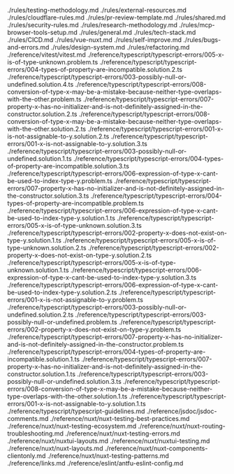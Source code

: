 ./rules/testing-methodology.md
./rules/external-resources.md
./rules/cloudflare-rules.md
./rules/pr-review-template.md
./rules/shared.md
./rules/security-rules.md
./rules/research-methodology.md
./rules/mcp-browser-tools-setup.md
./rules/general.md
./rules/tech-stack.md
./rules/CICD.md
./rules/vue-nuxt.md
./rules/self-improve.md
./rules/bugs-and-errors.md
./rules/design-system.md
./rules/refactoring.md
./reference/vitest/vitest.md
./reference/typescript/typescript-errors/005-x-is-of-type-unknown.problem.ts
./reference/typescript/typescript-errors/004-types-of-property-are-incompatible.solution.2.ts
./reference/typescript/typescript-errors/003-possibly-null-or-undefined.solution.4.ts
./reference/typescript/typescript-errors/008-conversion-of-type-x-may-be-a-mistake-because-neither-type-overlaps-with-the-other.problem.ts
./reference/typescript/typescript-errors/007-property-x-has-no-initializer-and-is-not-definitely-assigned-in-the-constructor.solution.2.ts
./reference/typescript/typescript-errors/008-conversion-of-type-x-may-be-a-mistake-because-neither-type-overlaps-with-the-other.solution.2.ts
./reference/typescript/typescript-errors/001-x-is-not-assignable-to-y.solution.2.ts
./reference/typescript/typescript-errors/001-x-is-not-assignable-to-y.solution.3.ts
./reference/typescript/typescript-errors/003-possibly-null-or-undefined.solution.1.ts
./reference/typescript/typescript-errors/004-types-of-property-are-incompatible.solution.3.ts
./reference/typescript/typescript-errors/006-expression-of-type-x-cant-be-used-to-index-type-y.problem.ts
./reference/typescript/typescript-errors/007-property-x-has-no-initializer-and-is-not-definitely-assigned-in-the-constructor.solution.3.ts
./reference/typescript/typescript-errors/004-types-of-property-are-incompatible.problem.ts
./reference/typescript/typescript-errors/006-expression-of-type-x-cant-be-used-to-index-type-y.solution.1.ts
./reference/typescript/typescript-errors/005-x-is-of-type-unknown.solution.3.ts
./reference/typescript/typescript-errors/002-property-x-does-not-exist-on-type-y.solution.1.ts
./reference/typescript/typescript-errors/005-x-is-of-type-unknown.solution.2.ts
./reference/typescript/typescript-errors/002-property-x-does-not-exist-on-type-y.solution.2.ts
./reference/typescript/typescript-errors/005-x-is-of-type-unknown.solution.1.ts
./reference/typescript/typescript-errors/006-expression-of-type-x-cant-be-used-to-index-type-y.solution.3.ts
./reference/typescript/typescript-errors/006-expression-of-type-x-cant-be-used-to-index-type-y.solution.2.ts
./reference/typescript/typescript-errors/001-x-is-not-assignable-to-y.problem.ts
./reference/typescript/typescript-errors/003-possibly-null-or-undefined.solution.2.ts
./reference/typescript/typescript-errors/003-possibly-null-or-undefined.problem.ts
./reference/typescript/typescript-errors/002-property-x-does-not-exist-on-type-y.problem.ts
./reference/typescript/typescript-errors/007-property-x-has-no-initializer-and-is-not-definitely-assigned-in-the-constructor.problem.ts
./reference/typescript/typescript-errors/004-types-of-property-are-incompatible.solution.1.ts
./reference/typescript/typescript-errors/007-property-x-has-no-initializer-and-is-not-definitely-assigned-in-the-constructor.solution.1.ts
./reference/typescript/typescript-errors/003-possibly-null-or-undefined.solution.3.ts
./reference/typescript/typescript-errors/008-conversion-of-type-x-may-be-a-mistake-because-neither-type-overlaps-with-the-other.solution.1.ts
./reference/typescript/typescript-errors/001-x-is-not-assignable-to-y.solution.1.ts
./reference/typescript/typescript-guidelines.md
./reference/jsdoc/jsdoc-comments.md
./reference/nuxt/nuxt-testing-best-practices.md
./reference/nuxt/nuxt-testing-ecosystem.md
./reference/nuxt/nuxt-routing-troubleshooting.md
./reference/nuxt/nuxt-testing-errors.md
./reference/nuxt/nuxtui-layouts.md
./reference/nuxt/nuxtui-testing.md
./reference/nuxt/nuxt-layouts.md
./reference/nuxt/nuxt-components-clientonly.md
./reference/nuxt/nuxt-testing-patterns.md
./reference/links.md
./reference/eslint/antfu-eslint-config.md